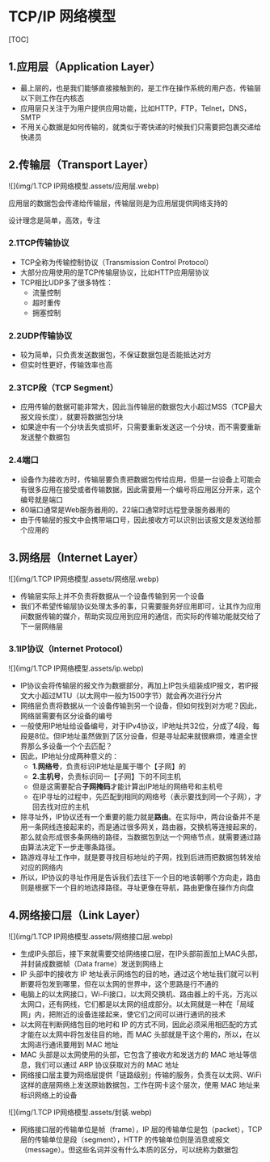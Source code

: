 # TCP/IP 网络模型

[TOC]

## 1.应用层（Application Layer）

* 最上层的，也是我们能够直接接触到的，是工作在操作系统的用户态，传输层以下则工作在内核态
* 应用层只关注于为用户提供应用功能，比如HTTP，FTP，Telnet，DNS，SMTP
* 不用关心数据是如何传输的，就类似于寄快递的时候我们只需要把包裹交递给快递员



## 2.传输层（Transport Layer）

![](img/1.TCP IP网络模型.assets/应用层.webp)

应用层的数据包会传递给传输层，传输层则是为应用层提供网络支持的

设计理念是简单，高效，专注

### 2.1TCP传输协议

* TCP全称为传输控制协议（Transmission Control Protocol）
* 大部分应用使用的是TCP传输层协议，比如HTTP应用层协议
* TCP相比UDP多了很多特性：
  * 流量控制
  * 超时重传
  * 拥塞控制

### 2.2UDP传输协议

* 较为简单，只负责发送数据包，不保证数据包是否能抵达对方
* 但实时性更好，传输效率也高

### 2.3TCP段（TCP Segment）

* 应用传输的数据可能非常大，因此当传输层的数据包大小超过MSS（TCP最大报文段长度），就要将数据包分块
* 如果途中有一个分块丢失或损坏，只需要重新发送这一个分块，而不需要重新发送整个数据包

### 2.4端口

* 设备作为接收方时，传输层要负责把数据包传给应用，但是一台设备上可能会有很多应用在接受或者传输数据，因此需要用一个编号将应用区分开来，这个编号就是端口
* 80端口通常是Web服务器用的，22端口通常时远程登录服务器用的
* 由于传输层的报文中会携带端口号，因此接收方可以识别出该报文是发送给那个应用的



## 3.网络层（Internet Layer）

![](img/1.TCP IP网络模型.assets/网络层.webp)

* 传输层实际上并不负责将数据从一个设备传输到另一个设备
* 我们不希望传输层协议处理太多的事，只需要服务好应用即可，让其作为应用间数据传输的媒介，帮助实现应用到应用的通信，而实际的传输功能就交给了下一层网络层

### 3.1IP协议（Internet Protocol）

![](img/1.TCP IP网络模型.assets/ip.webp)

* IP协议会将传输层的报文作为数据部分，再加上IP包头组装成IP报文，若IP报文大小超过MTU（以太网中一般为1500字节）就会再次进行分片
* 网络层负责将数据从一个设备传输到另一个设备，但如何找到对方呢？因此，网络层需要有区分设备的编号
* 一般使用IP地址给设备编号，对于IPv4协议，IP地址共32位，分成了4段，每段是8位。但IP地址虽然做到了区分设备，但是寻址起来就很麻烦，难道全世界那么多设备一个个去匹配？
* 因此，IP地址分成两种意义的：
  * **1.网络号**，负责标识IP地址是属于哪个【子网】的
  * **2.主机号**，负责标识同一【子网】下的不同主机
  * 但是这需要配合**子网掩码**才能计算出IP地址的网络号和主机号
  * 在IP寻址的过程中，先匹配到相同的网络号（表示要找到同一个子网），才回去找对应的主机
* 除寻址外，IP协议还有一个重要的能力就是**路由**。在实际中，两台设备并不是用一条网线连接起来的，而是通过很多网关，路由器，交换机等连接起来的，那么就会形成很多条网络的路径，当数据包到达一个网络节点，就需要通过路由算法决定下一步走哪条路径。
* 路游戏寻址工作中，就是要寻找目标地址的子网，找到后进而把数据包转发给对应的网络内
* 所以，IP协议的寻址作用是告诉我们去往下一个目的地该朝哪个方向走，路由则是根据下一个目的地选择路径。寻址更像在导航，路由更像在操作方向盘



## 4.网络接口层（Link Layer）

![](img/1.TCP IP网络模型.assets/网络接口层.webp)

* 生成IP头部后，接下来就需要交给网络接口层，在IP头部前面加上MAC头部，并封装成数据帧（Data frame）发送到网络上
* IP 头部中的接收方 IP 地址表示网络包的目的地，通过这个地址我们就可以判断要将包发到哪里，但在以太网的世界中，这个思路是行不通的
* 电脑上的以太网接口，Wi-Fi接口，以太网交换机、路由器上的千兆，万兆以太网口，还有网线，它们都是以太网的组成部分。以太网就是一种在「局域网」内，把附近的设备连接起来，使它们之间可以进行通讯的技术
* 以太网在判断网络包目的地时和 IP 的方式不同，因此必须采用相匹配的方式才能在以太网中将包发往目的地，而 MAC 头部就是干这个用的，所以，在以太网进行通讯要用到 MAC 地址
* MAC 头部是以太网使用的头部，它包含了接收方和发送方的 MAC 地址等信息，我们可以通过 ARP 协议获取对方的 MAC 地址
* 网络接口层主要为网络层提供「链路级别」传输的服务，负责在以太网、WiFi 这样的底层网络上发送原始数据包，工作在网卡这个层次，使用 MAC 地址来标识网络上的设备

![](img/1.TCP IP网络模型.assets/封装.webp)

* 网络接口层的传输单位是帧（frame），IP 层的传输单位是包（packet），TCP 层的传输单位是段（segment），HTTP 的传输单位则是消息或报文（message）。但这些名词并没有什么本质的区分，可以统称为数据包
